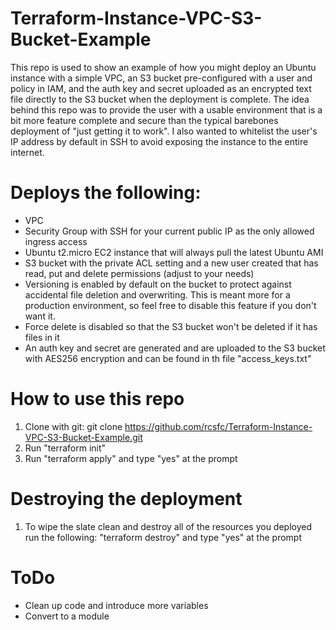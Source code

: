 # Terraform-Instance-VPC-S3-Bucket-Example
This repo is used to show an example of how you might deploy an Ubuntu instance with a simple VPC, an S3 bucket pre-configured with a user and policy in IAM, and the auth key and secret uploaded as an encrypted text file directly to the S3 bucket when the deployment is complete. The idea behind this repo was to provide the user with a usable environment that is a bit more feature complete and secure than the typical barebones deployment of "just getting it to work". I also wanted to whitelist the user's IP address by default in SSH to avoid exposing the instance to the entire internet.

# Deploys the following:

- VPC
- Security Group with SSH for your current public IP as the only allowed ingress access
- Ubuntu t2.micro EC2 instance that will always pull the latest Ubuntu AMI
- S3 bucket with the private ACL setting and a new user created that has read, put and delete permissions (adjust to your needs)
- Versioning is enabled by default on the bucket to protect against accidental file deletion and overwriting. This is meant more for a production environment, so feel free to disable this feature if you don't want it.
- Force delete is disabled so that the S3 bucket won't be deleted if it has files in it
- An auth key and secret are generated and are uploaded to the S3 bucket with AES256 encryption and can be found in th file "access_keys.txt"

# How to use this repo
1. Clone with git: git clone https://github.com/rcsfc/Terraform-Instance-VPC-S3-Bucket-Example.git
2. Run "terraform init"
3. Run "terraform apply" and type "yes" at the prompt

# Destroying the deployment
1. To wipe the slate clean and destroy all of the resources you deployed run the following: "terraform destroy" and type "yes" at the prompt

# ToDo
- Clean up code and introduce more variables
- Convert to a module
